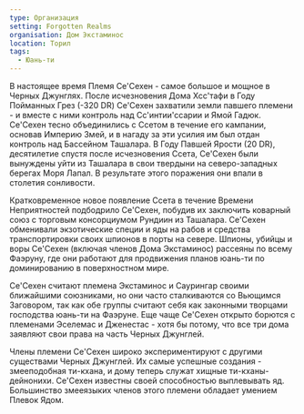 ```yaml
---
type: Организация
setting: Forgotten Realms
organisation: Дом Экстаминос
location: Торил
tags:
  - Юань-ти
---
```

В настоящее время Племя Се'Сехен - самое большое и мощное в Черных Джунглях. После исчезновения Дома Хсс'тафи в Году Пойманных Грез (-320 DR) Се'Сехен захватили земли павшего племени - и вместе с ними контроль над Сс'интии'ссарии и Ямой Гадюк. Се'Сехен тесно объединились с Ссетом в течение его кампании, основав Империю Змей, и в нагаду за эти усилия им был отдан контроль над Бассейном Ташалара. В Году Павшей Ярости (20 DR), десятилетие спустя после исчезновения Ссета, Се'Сехен были вынуждены уйти из Ташалара в свои твердыни на северо-западных берегах Моря Лапал. В результате этого поражения они впали в столетия сонливости.

Кратковременное новое появление Ссета в течение Времени Неприятностей подбодрило Се'Сехен, побудив их заключить коварный союз с торговым консорциумом Рундиин из Ташалара. Се'Сехен обменивали экзотические специи и яды на рабов и средства транспортировки своих шпионов в порты на севере. Шпионы, убийцы и воры Се'Сехен (включая членов Дома Экстаминос) рассеяны по всему Фаэруну, где они работают для продвижения планов юань-ти по доминированию в поверхностном мире.

Се'Сехен считают племена Экстаминос и Саурингар своими ближайшими союзниками, но они часто сталкиваются со Вьющимся Заговором, так как обе группы считают себя как законными творцами господства юань-ти на Фаэруне. Еще чаще Се'Сехен открыто борются с племенами Эселемас и Дженестас - хотя бы потому, что все три дома заявляют свои права на часть Черных Джунглей.

Члены племени Се'Сехен широко экспериментируют с другими существами Черных Джунглей. Их самые успешные создания - змееподобная ти-кхана, и дому теперь служат хищные ти-кханы-дейнонихи. Се'Сехен известны своей способностью выплевывать яд. Большинство змееязыких членов этого племени обладает умением Плевок Ядом.